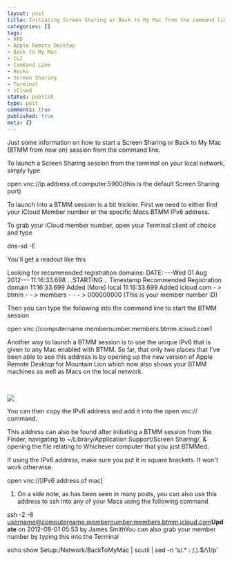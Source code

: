```yaml
---
layout: post
title: Initiating Screen Sharing or Back to My Mac from the command line
categories: []
tags:
- ARD
- Apple Remote Desktop
- Back to My Mac
- CLI
- Command Line
- Hacks
- Screen Sharing
- Terminal
- iCloud
status: publish
type: post
comments: true
published: true
meta: {}
---
```

Just some information on how to start a Screen Sharing or Back to My Mac (BTMM from now on) session from the command line.

To launch a Screen Sharing session from the terminal on your local network, simply type

open vnc://ip.address.of.computer:5900(this is the default Screen Sharing port)

To launch into a BTMM session is a bit trickier. First we need to either find your iCloud Member number or the specific Macs BTMM IPv6 address.

To grab your iCloud member number, open your Terminal client of choice and type

dns-sd -E

You'll get a readout like this

Looking for recommended registration domains:
    DATE: ---Wed 01 Aug 2012---
    11:16:33.698  ...STARTING...
    Timestamp     Recommended Registration domain
    11:16:33.699  Added     (More)               local
    11:16:33.699  Added                          icloud.com
                                                 - > btmm
                                                 - - > members
                                                 - - - > 000000000 (This is your member number :D)

Then you can type the following into the command line to start the BTMM session

open vnc://computername.membernumber.members.btmm.icloud.com1

Another way to launch a BTMM session is to use the unique IPv6 that is given to any Mac enabled with BTMM. So far, that only two places that I've been able to see this address is by opening up the new version of Apple Remote Desktop for Mountain Lion which now also shows your BTMM machines as well as Macs on the local network.

 

![](/static/4f331d1f8754c7ec090e554a/50fe1c99e4b01c920a89f452/50fe1c99e4b01c920a89f498/1343787972433/Screen%20Shot%202012-08-01%20at%2011.46.08%20AM.png/1000w)

You can then copy the IPv6 address and add it into the 
open vnc:// command.

This address can also be found after initiating a BTMM session from the Finder, navigating to 
~/Library/Application Support/Screen Sharing/, & opening the file relating to Whichever computer that you just BTMMed.

If using the IPv6 address, make sure you put it in square brackets. It won't work otherwise.

open vnc://[IPv6 address of mac]

1. On a side note, as has been seen in many posts, you can also use this address to ssh into any of your Macs using the following command

ssh -2 -6 username@computername.membernumber.members.btmm.icloud.com**Update**
 on 2012-08-01 05:53 by James SmithYou can also grab your member number by typing this into the Terminal

echo show Setup:/Network/BackToMyMac | scutil | sed -n 's/.* : *\(.*\).$/\1/p'
